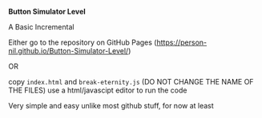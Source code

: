 **Button Simulator Level**

A Basic Incremental

Either go to the repository on GitHub Pages (https://person-nil.github.io/Button-Simulator-Level/)

OR 

copy `index.html` and `break-eternity.js` (DO NOT CHANGE THE NAME OF THE FILES) use a html/javascipt editor to run the code

Very simple and easy unlike most github stuff, for now at least
